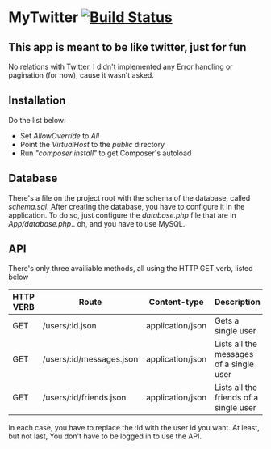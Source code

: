 # MyTwitter [![Build Status](https://travis-ci.org/tonyzrp/mytwitter.png?branch=master)](https://travis-ci.org/tonyzrp/mytwitter)
## This app is meant to be like twitter, just for fun
No relations with Twitter. I didn't implemented any Error handling or pagination (for now), cause it wasn't asked.

## Installation
Do the list below:

* Set *AllowOverride* to *All*
* Point the *VirtualHost* to the *public* directory
* Run *"composer install"* to get Composer's autoload

## Database
There's a file on the project root with the schema of the database, called *schema.sql*. After creating the database, you have to configure it in the application. To do so, just configure the *database.php* file that are in *App/database.php*.. oh, and you have to use MySQL.

## API
There's only three availiable methods, all using the HTTP GET verb, listed below

HTTP VERB | Route | Content-type | Description
--- | --- | --- | ---
GET | /users/:id.json | application/json | Gets a single user
GET | /users/:id/messages.json | application/json | Lists all the messages of a single user
GET | /users/:id/friends.json | application/json | Lists all the friends of a single user

In each case, you have to replace the :id with the user id you want. At least, but not last, You don't have to be logged in to use the API.

